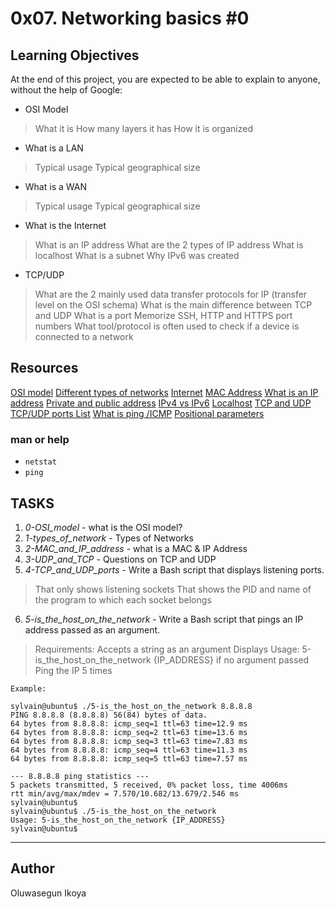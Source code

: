 # 0x07. Networking basics #0

## Learning Objectives
At the end of this project, you are expected to be able to explain to anyone, without the help of Google:

* OSI Model
> What it is
> How many layers it has
> How it is organized
* What is a LAN
> Typical usage
> Typical geographical size
* What is a WAN
> Typical usage
> Typical geographical size
* What is the Internet
> What is an IP address
> What are the 2 types of IP address
> What is localhost
> What is a subnet
> Why IPv6 was created
* TCP/UDP
> What are the 2 mainly used data transfer protocols for IP (transfer level on the OSI schema)
> What is the main difference between TCP and UDP
> What is a port
> Memorize SSH, HTTP and HTTPS port numbers
> What tool/protocol is often used to check if a device is connected to a network

## Resources
[OSI model](https://youtu.be/sCYkeo466Qs)
[Different types of networks](https://www.lifewire.com/lans-wans-and-other-area-networks-817376)
[Internet](https://www.lifewire.com/lans-wans-and-other-area-networks-817376)
[MAC Address](https://whatismyipaddress.com/mac-address)
[What is an IP address](https://www.bleepingcomputer.com/tutorials/ip-addresses-explained/)
[Private and public address](https://www.iplocation.net/public-vs-private-ip-address)
[IPv4 vs IPv6](https://www.webopedia.com/insights/ipv6-ipv4-difference/)
[Localhost](Localhost)
[TCP and UDP](https://www.howtogeek.com/190014/htg-explains-what-is-the-difference-between-tcp-and-udp/)
[TCP/UDP ports List](https://en.wikipedia.org/wiki/List_of_TCP_and_UDP_port_numbers)
[What is ping /ICMP](https://en.wikipedia.org/wiki/Ping_%28networking_utility%29)
[Positional parameters](https://wiki.bash-hackers.org/scripting/posparams)
### man or help
* `netstat`
* `ping`

## TASKS
1. *0-OSI_model* - what is the OSI model?
2. *1-types_of_network* - Types of Networks
3. *2-MAC_and_IP_address* - what is a MAC & IP Address
4. *3-UDP_and_TCP* - Questions on TCP and UDP
5. *4-TCP_and_UDP_ports* - Write a Bash script that displays listening ports.
> That only shows listening sockets
> That shows the PID and name of the program to which each socket belongs
6. *5-is_the_host_on_the_network* - Write a Bash script that pings an IP address passed as an argument.
> Requirements:
> Accepts a string as an argument
> Displays Usage: 5-is_the_host_on_the_network {IP_ADDRESS} if no argument passed
> Ping the IP 5 times
```
Example:

sylvain@ubuntu$ ./5-is_the_host_on_the_network 8.8.8.8
PING 8.8.8.8 (8.8.8.8) 56(84) bytes of data.
64 bytes from 8.8.8.8: icmp_seq=1 ttl=63 time=12.9 ms
64 bytes from 8.8.8.8: icmp_seq=2 ttl=63 time=13.6 ms
64 bytes from 8.8.8.8: icmp_seq=3 ttl=63 time=7.83 ms
64 bytes from 8.8.8.8: icmp_seq=4 ttl=63 time=11.3 ms
64 bytes from 8.8.8.8: icmp_seq=5 ttl=63 time=7.57 ms

--- 8.8.8.8 ping statistics ---
5 packets transmitted, 5 received, 0% packet loss, time 4006ms
rtt min/avg/max/mdev = 7.570/10.682/13.679/2.546 ms
sylvain@ubuntu$
sylvain@ubuntu$ ./5-is_the_host_on_the_network
Usage: 5-is_the_host_on_the_network {IP_ADDRESS}
sylvain@ubuntu$

```
---
## Author
Oluwasegun Ikoya

